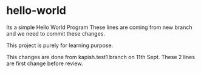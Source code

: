 # hello-world
Its a simple Hello World Program
These lines are coming from new branch and we need to commit these changes.

This project is purely for learning purpose.

This changes are done from kapish.test1 branch on 11th Sept. 
These 2 lines are first change before review. 
